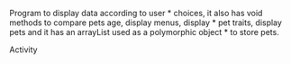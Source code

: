 Program to display data according to user * choices, it also has void methods to compare pets age, display menus, display * pet traits, display pets and it has an arrayList used as a polymorphic object * to store pets.

 Activity
